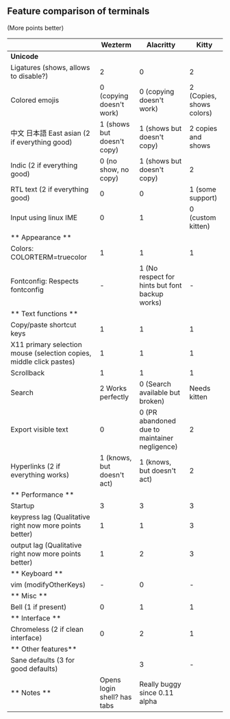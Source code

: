 Feature comparison of terminals
--


(More points better)

|                                   | Wezterm	               | Alacritty              | Kitty |       
|           -											  | -------                         | ---------                 | ----- |
| **Unicode**                                                         |                        |
| Ligatures (shows, allows to disable?)                               | 2                      | 0                      | 2
| Colored emojis                                                      | 0 (copying doesn't work) | 0 (copying doesn't work) | 2 (Copies, shows colors)
| 中文  日本語 East asian (2 if everything good)                      | 1 (shows but doesn't copy) | 1 (shows but doesn't copy) | 2 copies and shows
| Indic                       (2 if everything good)                  | 0 (no show, no copy)   |  1 (shows but doesn't copy) | 2 
| RTL text (2 if everything good)                                     | 0                      | 0  | 1 (some support)
| Input using linux IME                                               | 0                      | 1                     | 0 (custom kitten)
| ** Appearance **
| Colors: COLORTERM=truecolor                                         | 1                       | 1 | 1
| Fontconfig: Respects fontconfig                                     | -                       | 1 (No respect for hints but font backup works) | -
| ** Text functions **
| Copy/paste shortcut keys                                            | 1                      | 1 | 1
| X11 primary selection mouse (selection copies, middle click pastes) | 1                      | 1 | 1 
| Scrollback                                                          | 1                      | 1 | 1
| Search                                                              | 2 Works perfectly      | 0 (Search available but broken) | Needs kitten
| Export visible text                                                 |                    0   | 0 (PR abandoned due to maintainer negligence) | 2
| Hyperlinks (2 if everything works)                                  | 1 (knows, but doesn't act)  | 1 (knows, but doesn't act) | 2
| ** Performance **
| Startup                                                             | 3                      | 3 | 3 
| keypress lag (Qualitative right now more points better)			  | 1                      | 1 | 3 
| output lag   (Qualitative right now more points better)             | 1                      | 2 | 3
| ** Keyboard **
| vim (modifyOtherKeys)                                               | -                       | 0 | -
| ** Misc **
| Bell (1 if present)                                                 | 0                       | 1 | 1
| ** Interface **
| Chromeless (2 if clean interface)                                   | 0                       | 2 | 1
| ** Other features**
| Sane defaults	(3 for good defaults)							      |						   | 3  | -
| ** Notes **                                                         | Opens login shell? has tabs    | Really buggy since 0.11 alpha 

